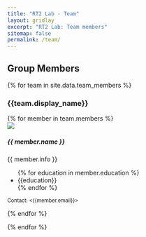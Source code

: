 ```yaml
---
title: "RT2 Lab - Team"
layout: gridlay
excerpt: "RT2 Lab: Team members"
sitemap: false
permalink: /team/
---
```


## Group Members

{% for team in site.data.team_members %}
<h3>{{team.display_name}}</h3>

<div class="card-group">
{% for member in team.members %}
<div class="card mb-3" style="max-width: 400px;">
<div class="row no-gutters">
<div class="col-md-4">
<img src="{{ site.url }}{{ site.baseurl }}/images/teampic/{{ member.photo }}" class="card-img img-responsive" />
</div>
<div class="col-md-8">
<div class="card-body">
<h5 class="card-title">{{ member.name }}</h5>
<p class="card-text">{{ member.info }}</p>
<ul>
{% for education in member.education %}
<li>{{education}}</li>
{% endfor %}
</ul>
<p class="card-text"><small class="text-muted">Contact: <{{member.email}}></small></p>
</div>
</div>
</div>
</div>
{% endfor %}
</div>

{% endfor %}
